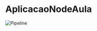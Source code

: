# AplicacaoNodeAula

![Pipeline](https://github.com/ayrtonguerra/AplicacaoNodeAula/actions/workflows/tests.yml/badge.svg)
